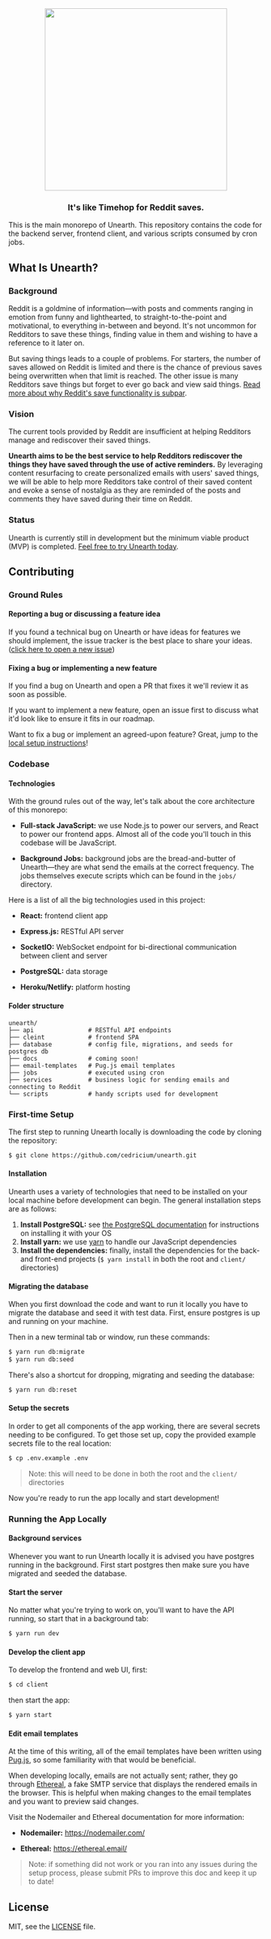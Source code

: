 <div align="center">

<a href="https://www.tryunearth.com">
  <img src="https://raw.githubusercontent.com/cedricium/unearth/5a355e2e743eefd49ffed2f53537dbc81ef8a1ad/client/public/og-image.png" width="auto" height="360" />
</a>

### It's like Timehop for Reddit saves.

</div>

This is the main monorepo of Unearth. This repository contains the code for the
backend server, frontend client, and various scripts consumed by cron jobs.

## What Is Unearth?

### Background

Reddit is a goldmine of information—with posts and comments ranging in emotion
from funny and lighthearted, to straight-to-the-point and motivational, to
everything in-between and beyond. It's not uncommon for Redditors to save these
things, finding value in them and wishing to have a reference to it later on.

But saving things leads to a couple of problems. For starters, the number of
saves allowed on Reddit is limited and there is the chance of previous saves
being overwritten when that limit is reached. The other issue is many Redditors
save things but forget to ever go back and view said things. [Read more about why
Reddit's save functionality is subpar](https://cedric.tech/blog/reddits-save-functionality-sucks/).

### Vision

The current tools provided by Reddit are insufficient at helping Redditors manage
and rediscover their saved things.

**Unearth aims to be the best service to help Redditors rediscover the things
they have saved through the use of active reminders.** By leveraging content
resurfacing to create personalized emails with users' saved things, we will be
able to help more Redditors take control of their saved content and evoke a
sense of nostalgia as they are reminded of the posts and comments they have
saved during their time on Reddit.

### Status

Unearth is currently still in development but the minimum viable product (MVP)
is completed. [Feel free to try Unearth today](https://www.tryunearth.com).

## Contributing

### Ground Rules

#### Reporting a bug or discussing a feature idea

If you found a technical bug on Unearth or have ideas for features we should
implement, the issue tracker is the best place to share your ideas. ([click here
to open a new issue](https://github.com/cedricium/unearth/issues/new))

#### Fixing a bug or implementing a new feature

If you find a bug on Unearth and open a PR that fixes it we'll review it as soon
as possible.

If you want to implement a new feature, open an issue first to discuss what it'd
look like to ensure it fits in our roadmap.

Want to fix a bug or implement an agreed-upon feature? Great, jump to the
[local setup instructions](#first-time-setup)!

### Codebase

#### Technologies

With the ground rules out of the way, let's talk about the core architecture
of this monorepo:

- **Full-stack JavaScript:** we use Node.js to power our servers, and React to
  power our frontend apps. Almost all of the code you'll touch in this codebase
  will be JavaScript.

- **Background Jobs:** background jobs are the bread-and-butter of Unearth—they
  are what send the emails at the correct frequency. The jobs themselves execute
  scripts which can be found in the `jobs/` directory.

Here is a list of all the big technologies used in this project:

- **React:** frontend client app

- **Express.js:** RESTful API server

- **SocketIO:** WebSocket endpoint for bi-directional communication between
  client and server

- **PostgreSQL:** data storage

- **Heroku/Netlify:** platform hosting

#### Folder structure

```text
unearth/
├── api               # RESTful API endpoints
├── cleint            # frontend SPA
├── database          # config file, migrations, and seeds for postgres db
├── docs              # coming soon!
├── email-templates   # Pug.js email templates
├── jobs              # executed using cron
├── services          # business logic for sending emails and connecting to Reddit
└── scripts           # handy scripts used for development
```

### First-time Setup

The first step to running Unearth locally is downloading the code by cloning
the repository:

```sh
$ git clone https://github.com/cedricium/unearth.git
```

#### Installation

Unearth uses a variety of technologies that need to be installed on your local
machine before development can begin. The general installation steps are as
follows:

1. **Install PostgreSQL:** see
   [the PostgreSQL documentation](https://www.postgresql.org/download/) for
   instructions on installing it with your OS
2. **Install yarn:** we use [yarn](https://yarnpkg.com/en/docs/install) to
   handle our JavaScript dependencies
3. **Install the dependencies:** finally, install the dependencies for the back-
   and front-end projects (`$ yarn install` in both the root and `client/`
   directories)

#### Migrating the database

When you first download the code and want to run it locally you have to migrate
the database and seed it with test data. First, ensure postgres is up and
running on your machine.

Then in a new terminal tab or window, run these commands:

```sh
$ yarn run db:migrate
$ yarn run db:seed
```

There's also a shortcut for dropping, migrating and seeding the database:

```sh
$ yarn run db:reset
```

#### Setup the secrets

In order to get all components of the app working, there are several secrets
needing to be configured. To get those set up, copy the provided example secrets
file to the real location:

```sh
$ cp .env.example .env
```

> Note: this will need to be done in both the root and the `client/` directories

Now you're ready to run the app locally and start development!

### Running the App Locally

#### Background services

Whenever you want to run Unearth locally it is advised you have postgres running
in the background. First start postgres then make sure you have migrated and
seeded the database.

#### Start the server

No matter what you're trying to work on, you'll want to have the API running, so
start that in a background tab:

```sh
$ yarn run dev
```

#### Develop the client app

To develop the frontend and web UI, first:

```sh
$ cd client
```

then start the app:

```sh
$ yarn start
```

#### Edit email templates

At the time of this writing, all of the email templates have been written using
[Pug.js](https://pugjs.org/), so some familiarity with that would be beneficial.

When developing locally, emails are not actually sent; rather, they go through
[Ethereal](https://ethereal.email/), a fake SMTP service that displays the
rendered emails in the browser. This is helpful when making changes to the email
templates and you want to preview said changes.

Visit the Nodemailer and Ethereal documentation for more information:

- **Nodemailer:** https://nodemailer.com/

- **Ethereal:** https://ethereal.email/

> Note: if something did not work or you ran into any issues during the setup
> process, please submit PRs to improve this doc and keep it up to date!

## License

MIT, see the [LICENSE](./LICENSE) file.
